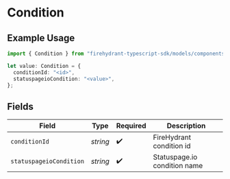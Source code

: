 # Condition

## Example Usage

```typescript
import { Condition } from "firehydrant-typescript-sdk/models/components";

let value: Condition = {
  conditionId: "<id>",
  statuspageioCondition: "<value>",
};
```

## Fields

| Field                        | Type                         | Required                     | Description                  |
| ---------------------------- | ---------------------------- | ---------------------------- | ---------------------------- |
| `conditionId`                | *string*                     | :heavy_check_mark:           | FireHydrant condition id     |
| `statuspageioCondition`      | *string*                     | :heavy_check_mark:           | Statuspage.io condition name |